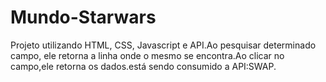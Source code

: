 # Mundo-Starwars
Projeto utilizando HTML, CSS, Javascript e API.Ao pesquisar determinado campo, ele retorna a linha onde o mesmo se encontra.Ao clicar no campo,ele retorna os dados.está sendo consumido a API:SWAP.
